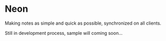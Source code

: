 # Neon
Making notes as simple and quick as possible, synchronized on all clients.

Still in development process, sample will coming soon...
